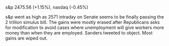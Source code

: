 s&p 2475.56 (+1.15%), nasdaq (-0.45%)

s&p went as high as 2571 intraday on Senate seems to be finally passing the 2 trillion simulus bill.
The gains were mostly erased after Republicans asks for modification to avoid cases where unemployment will give workers
more money than when they are employed. Sanders tweeted to object. Most gains are wiped out.
